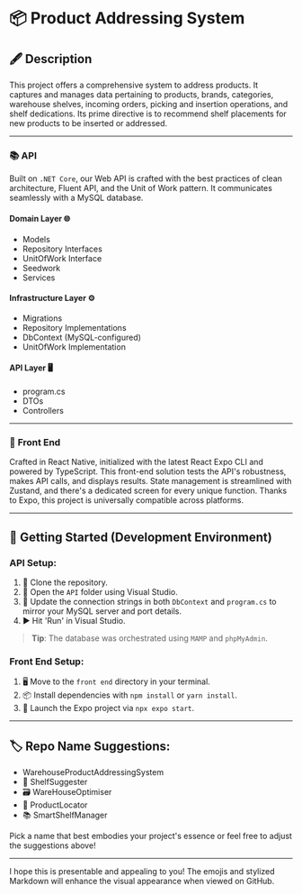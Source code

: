 # 📦 Product Addressing System

## 🖋️ Description

This project offers a comprehensive system to address products. It captures and manages data pertaining to products, brands, categories, warehouse shelves, incoming orders, picking and insertion operations, and shelf dedications. Its prime directive is to recommend shelf placements for new products to be inserted or addressed.

---

### 📚 **API**

Built on `.NET Core`, our Web API is crafted with the best practices of clean architecture, Fluent API, and the Unit of Work pattern. It communicates seamlessly with a MySQL database.

#### **Domain Layer** 🌐
- Models
- Repository Interfaces
- UnitOfWork Interface
- Seedwork
- Services

#### **Infrastructure Layer** ⚙️
- Migrations
- Repository Implementations
- DbContext (MySQL-configured)
- UnitOfWork Implementation

#### **API Layer** 🖥️
- program.cs
- DTOs
- Controllers

---

### 📱 **Front End**

Crafted in React Native, initialized with the latest React Expo CLI and powered by TypeScript. This front-end solution tests the API's robustness, makes API calls, and displays results. State management is streamlined with Zustand, and there's a dedicated screen for every unique function. Thanks to Expo, this project is universally compatible across platforms.

---

## 🔧 **Getting Started (Development Environment)**

### **API Setup**:

1. 🔗 Clone the repository.
2. 📂 Open the `API` folder using Visual Studio.
3. 🔧 Update the connection strings in both `DbContext` and `program.cs` to mirror your MySQL server and port details.
4. ▶️ Hit 'Run' in Visual Studio.

> **Tip**: The database was orchestrated using `MAMP` and `phpMyAdmin`.

### **Front End Setup**:

1. 🖥️ Move to the `front end` directory in your terminal.
2. 📦 Install dependencies with `npm install` or `yarn install`.
3. 🚀 Launch the Expo project via `npx expo start`.

---

## 🏷️ **Repo Name Suggestions**:
- WarehouseProductAddressingSystem
- 📍 ShelfSuggester
- 🗃️ WareHouseOptimiser
- 🧭 ProductLocator
- 📚 SmartShelfManager

Pick a name that best embodies your project's essence or feel free to adjust the suggestions above!

---

I hope this is presentable and appealing to you! The emojis and stylized Markdown will enhance the visual appearance when viewed on GitHub.

